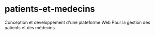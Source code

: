 # patients-et-medecins
Conception et développement d'une plateforme Web Pour la gestion des patients et des médecins
